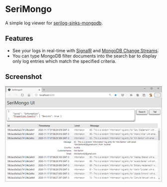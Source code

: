 # SeriMongo

A simple log viewer for [serilog-sinks-mongodb](https://github.com/serilog/serilog-sinks-mongodb).

## Features

* See your logs in real-time with [SignalR](https://docs.microsoft.com/pt-br/aspnet/core/signalr/introduction?view=aspnetcore-5.0) and [MongoDB Change Streams](https://docs.mongodb.com/manual/changeStreams/).
* You can type MongoDB filter documents into the search bar to display only log entries which match the specified criteria. 

## Screenshot

![SeriMongo UI](Docs/screenshot.png)
